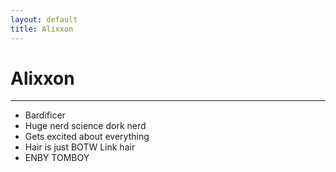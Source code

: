 ```yaml
---
layout: default
title: Alixxon
---
```


# Alixxon
---

- Bardificer
- Huge nerd science dork nerd
- Gets excited about everything
- Hair is just BOTW Link hair
- ENBY TOMBOY